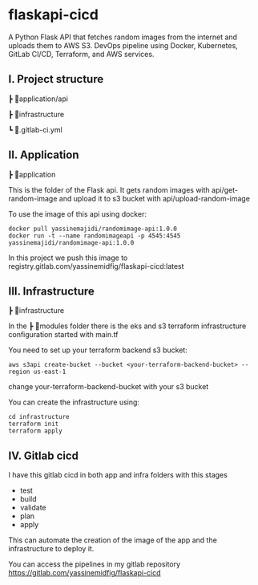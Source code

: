 # flaskapi-cicd

A Python Flask API that fetches random images from the internet and uploads them to AWS S3. DevOps pipeline using Docker, Kubernetes, GitLab CI/CD, Terraform, and AWS services.

## I. Project structure

┣ 📂application/api

┣ 📂infrastructure

┗ 📜.gitlab-ci.yml

## II. Application
┣ 📂application

This is the folder of the Flask api. It gets random images with api/get-random-image and upload it to s3 bucket with api/upload-random-image

To use the image of this api using docker:

  ```terminal|command=1|title=bash
  docker pull yassinemajidi/randomimage-api:1.0.0
  docker run -t --name randomimageapi -p 4545:4545 yassinemajidi/randomimage-api:1.0.0
  ```

In this project we push this image to registry.gitlab.com/yassinemidfig/flaskapi-cicd:latest

## III. Infrastructure
┣ 📂infrastructure

In the ┣ 📂modules folder there is the eks and s3 terraform infrastructure configuration started with main.tf

You need to set up your terraform backend s3 bucket:

  ```terminal|command=1|title=bash
  aws s3api create-bucket --bucket <your-terraform-backend-bucket> --region us-east-1
  ```

change your-terraform-backend-bucket with your s3 bucket

You can create the infrastructure using:
  ```terminal|command=1|title=bash
  cd infrastructure
  terraform init
  terraform apply
  ```
## IV. Gitlab cicd

I have this gitlab cicd in both app and infra folders with this stages

  - test
  - build
  - validate
  - plan
  - apply

This can automate the creation of the image of the app and the infrastructure to deploy it.

You can access the pipelines in my gitlab repository https://gitlab.com/yassinemidfig/flaskapi-cicd
